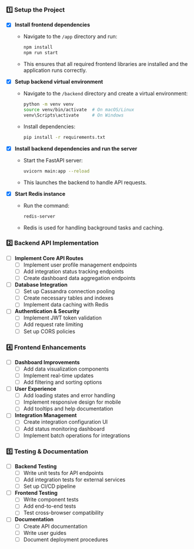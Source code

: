 ### **1️⃣ Setup the Project**  
- [x] **Install frontend dependencies**  
  - Navigate to the `/app` directory and run:  
    ```bash
    npm install
    npm run start
    ```
  - This ensures that all required frontend libraries are installed and the application runs correctly.

- [x] **Setup backend virtual environment**  
  - Navigate to the `/backend` directory and create a virtual environment:  
    ```bash
    python -m venv venv
    source venv/bin/activate  # On macOS/Linux  
    venv\Scripts\activate     # On Windows  
    ```
  - Install dependencies:  
    ```bash
    pip install -r requirements.txt
    ```

- [x] **Install backend dependencies and run the server**  
  - Start the FastAPI server:  
    ```bash
    uvicorn main:app --reload
    ```
  - This launches the backend to handle API requests.

- [x] **Start Redis instance**  
  - Run the command:  
    ```bash
    redis-server
    ```
  - Redis is used for handling background tasks and caching.

### **2️⃣ Backend API Implementation**
- [ ] **Implement Core API Routes**
  - [ ] Implement user profile management endpoints
  - [ ] Add integration status tracking endpoints
  - [ ] Create dashboard data aggregation endpoints

- [ ] **Database Integration**
  - [ ] Set up Cassandra connection pooling
  - [ ] Create necessary tables and indexes
  - [ ] Implement data caching with Redis

- [ ] **Authentication & Security**
  - [ ] Implement JWT token validation
  - [ ] Add request rate limiting
  - [ ] Set up CORS policies

### **4️⃣ Frontend Enhancements**
- [ ] **Dashboard Improvements**
  - [ ] Add data visualization components
  - [ ] Implement real-time updates
  - [ ] Add filtering and sorting options

- [ ] **User Experience**
  - [ ] Add loading states and error handling
  - [ ] Implement responsive design for mobile
  - [ ] Add tooltips and help documentation

- [ ] **Integration Management**
  - [ ] Create integration configuration UI
  - [ ] Add status monitoring dashboard
  - [ ] Implement batch operations for integrations

### **5️⃣ Testing & Documentation**
- [ ] **Backend Testing**
  - [ ] Write unit tests for API endpoints
  - [ ] Add integration tests for external services
  - [ ] Set up CI/CD pipeline

- [ ] **Frontend Testing**
  - [ ] Write component tests
  - [ ] Add end-to-end tests
  - [ ] Test cross-browser compatibility

- [ ] **Documentation**
  - [ ] Create API documentation
  - [ ] Write user guides
  - [ ] Document deployment procedures

